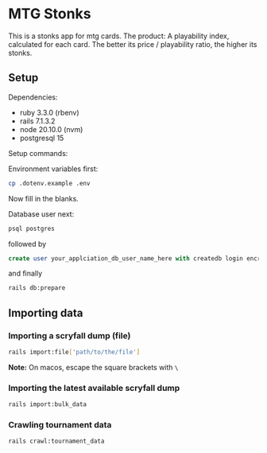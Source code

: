 # MTG Stonks

This is a stonks app for mtg cards. The product: A playability index, calculated for each card. The better its price / playability ratio, the higher its stonks.

## Setup

Dependencies:

- ruby 3.3.0 (rbenv)
- rails 7.1.3.2
- node 20.10.0 (nvm)
- postgresql 15

Setup commands:

Environment variables first:
```bash
cp .dotenv.example .env
```
Now fill in the blanks.

Database user next:
```bash
psql postgres
```
followed by
```sql
create user your_applciation_db_user_name_here with createdb login encrypted password 'your_application_db_pw_here';
```

and finally

```bash
rails db:prepare
```

## Importing data

### Importing a scryfall dump (file)

```bash
rails import:file['path/to/the/file']
```
**Note:** On macos, escape the square brackets with `\`

### Importing the latest available scryfall dump

```bash
rails import:bulk_data
```

### Crawling tournament data

```bash
rails crawl:tournament_data
```